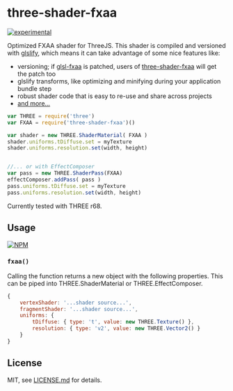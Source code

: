 # three-shader-fxaa

[![experimental](http://badges.github.io/stability-badges/dist/experimental.svg)](http://github.com/badges/stability-badges)

Optimized FXAA shader for ThreeJS. This shader is compiled and versioned with [glslify](glslify), which means it can take advantage of some nice features like:

- versioning; if [glsl-fxaa](https://www.npmjs.org/package/glsl-fxaa) is patched, users of [three-shader-fxaa](https://www.npmjs.org/package/three-shader-fxaa) will get the patch too
- glslify transforms, like optimizing and minifying during your application bundle step
- robust shader code that is easy to re-use and share across projects
- [and more...](http://mattdesl.svbtle.com/glslify)


```js
var THREE = require('three')
var FXAA = require('three-shader-fxaa')()

var shader = new THREE.ShaderMaterial( FXAA ) 
shader.uniforms.tDiffuse.set = myTexture
shader.uniforms.resolution.set(width, height)


//... or with EffectComposer
var pass = new THREE.ShaderPass(FXAA) 
effectComposer.addPass( pass )
pass.uniforms.tDiffuse.set = myTexture
pass.uniforms.resolution.set(width, height)
```

Currently tested with THREE r68.

## Usage

[![NPM](https://nodei.co/npm/three-shader-fxaa.png)](https://nodei.co/npm/three-shader-fxaa/)

### ```fxaa()```

Calling the function returns a new object with the following properties. This can be piped into THREE.ShaderMaterial or THREE.EffectComposer.

```js
{
	vertexShader: '...shader source...',
	fragmentShader: '...shader source...',
	uniforms: { 
		tDiffuse: { type: 't', value: new THREE.Texture() },
		resolution: { type: 'v2', value: new THREE.Vector2() }
    }
}
```

## License

MIT, see [LICENSE.md](http://github.com/mattdesl/three-shader-fxaa/blob/master/LICENSE.md) for details.
